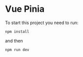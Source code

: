 # Vue Pinia


To start this project you need to run:

```npm install```

and then

```npm run dev```

